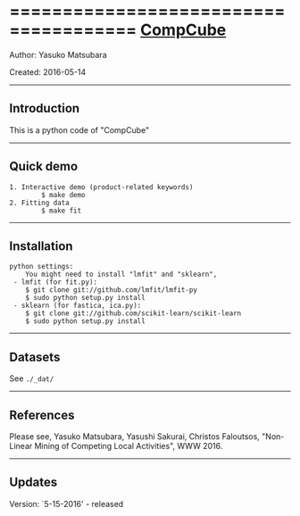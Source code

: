 ======================================
[CompCube](http://www.cs.kumamoto-u.ac.jp/~yasuko/)
======================================

Author:    Yasuko Matsubara 

Created:   2016-05-14

------------
Introduction
------------

This is a python code of "CompCube"

------------
Quick demo
------------

	1. Interactive demo (product-related keywords)
       		$ make demo
	2. Fitting data
       		$ make fit

------------
Installation
------------

	python settings: 
		You might need to install "lmfit" and "sklearn", 
	 - lmfit (for fit.py): 
		$ git clone git://github.com/lmfit/lmfit-py
		$ sudo python setup.py install
	 - sklearn (for fastica, ica.py):
	    $ git clone git://github.com/scikit-learn/scikit-learn
	    $ sudo python setup.py install


------------
Datasets
------------

See `./_dat/`

------------
References
------------

Please see, 
Yasuko Matsubara, Yasushi Sakurai, Christos Faloutsos, 
"Non-Linear Mining of Competing Local Activities", WWW 2016.

------------
Updates
------------

Version: `5-15-2016'
    - released


